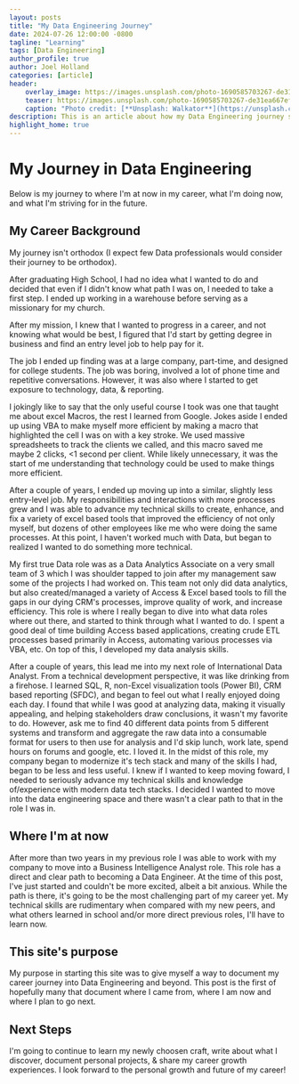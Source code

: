```yaml
---
layout: posts
title: "My Data Engineering Journey"
date: 2024-07-26 12:00:00 -0800
tagline: "Learning"
tags: [Data Engineering]
author_profile: true
author: Joel Holland
categories: [article]
header:
    overlay_image: https://images.unsplash.com/photo-1690585703267-de31ea667ef0?q=80&w=2071&auto=format&fit=crop&ixlib=rb-4.0.3&ixid=M3wxMjA3fDB8MHxwaG90by1wYWdlfHx8fGVufDB8fHx8fA%3D%3D
    teaser: https://images.unsplash.com/photo-1690585703267-de31ea667ef0?q=80&w=2071&auto=format&fit=crop&ixlib=rb-4.0.3&ixid=M3wxMjA3fDB8MHxwaG90by1wYWdlfHx8fGVufDB8fHx8fA%3D%3D
    caption: "Photo credit: [**Unsplash: Walkator**](https://unsplash.com/@walkator)"
description: This is an article about how my Data Engineering journey started and what my next steps are
highlight_home: true
---
```


# My Journey in Data Engineering

Below is my journey to where I'm at now in my career, what I'm doing now, and what I'm striving for in the future.

## My Career Background

My journey isn't orthodox (I expect few Data professionals would consider their journey to be orthodox). 

After graduating High School, I had no idea what I wanted to do and decided that even if I didn't know what path I was on, I needed to take a first step. I ended up working in a warehouse before serving as a missionary for my church. 

After my mission, I knew that I wanted to progress in a career, and not knowing what would be best, I figured that I'd start by getting degree in business and find an entry level job to help pay for it.

The job I ended up finding was at a large company, part-time, and designed for college students. The job was boring, involved a lot of phone time and repetitive conversations. However, it was also where I started to get exposure to technology, data, & reporting.

I jokingly like to say that the only useful course I took was one that taught me about excel Macros, the rest I learned from Google. Jokes aside I ended up using VBA to make myself more efficient by making a macro that highlighted the cell I was on with a key stroke. We used massive spreadsheets to track the clients we called, and this macro saved me maybe 2 clicks, <1 second per client. While likely unnecessary, it was the start of me understanding that technology could be used to make things more efficient.

After a couple of years, I ended up moving up into a similar, slightly less entry-level job. My responsibilities and interactions with more processes grew and I was able to advance my technical skills to create, enhance, and fix a variety of excel based tools that improved the efficiency of not only myself, but dozens of other employees like me who were doing the same processes. At this point, I haven't worked much with Data, but began to realized I wanted to do something more technical.

My first true Data role was as a Data Analytics Associate on a very small team of 3 which I was shoulder tapped to join after my management saw some of the projects I had worked on. This team not only did data analytics, but also created/managed a variety of Access & Excel based tools to fill the gaps in our dying CRM's processes, improve quality of work, and increase efficiency. This role is where I really began to dive into what data roles where out there, and started to think through what I wanted to do. I spent a good deal of time building Access based applications, creating crude ETL processes based primarily in Access, automating various processes via VBA, etc. On top of this, I developed my data analysis skills.

After a couple of years, this lead me into my next role of International Data Analyst. From a technical development perspective, it was like drinking from a firehose. I learned SQL, R, non-Excel visualization tools (Power BI), CRM based reporting (SFDC), and began to feel out what I really enjoyed doing each day. I found that while I was good at analyzing data, making it visually appealing, and helping stakeholders draw conclusions, it wasn't my favorite to do. However, ask me to find 40 different data points from 5 different systems and transform and aggregate the raw data into a consumable format for users to then use for analysis and I'd skip lunch, work late, spend hours on forums and google, etc. I loved it. In the midst of this role, my company began to modernize it's tech stack and many of the skills I had, began to be less and less useful. I knew if I wanted to keep moving foward, I needed to seriously advance my technical skills and knowledge of/experience with modern data tech stacks. I decided I wanted to move into the data engineering space and there wasn't a clear path to that in the role I was in.

## Where I'm at now

After more than two years in my previous role I was able to work with my company to move into a Business Intelligence Analyst role. This role has a direct and clear path to becoming a Data Engineer. At the time of this post, I've just started and couldn't be more excited, albeit a bit anxious. While the path is there, it's going to be the most challenging part of my career yet. My technical skills are rudimentary when compared with my new peers, and what others learned in school and/or more direct previous roles, I'll have to learn now.

## This site's purpose

My purpose in starting this site was to give myself a way to document my career journey into Data Engineering and beyond. This post is the first of hopefully many that document where I came from, where I am now and where I plan to go next.

## Next Steps

I'm going to continue to learn my newly choosen craft, write about what I discover, document personal projects, & share my career growth experiences. I look forward to the personal growth and future of my career!
